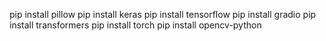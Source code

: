 pip install pillow
pip install keras
pip install tensorflow
pip install gradio
pip install transformers
pip install torch
pip install opencv-python
